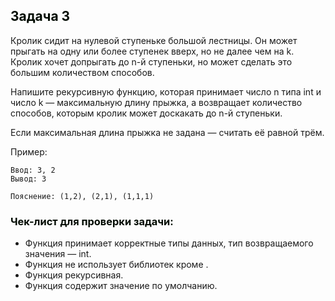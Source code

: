 ## <font color="#tomato">Задача 3</font>

Кролик сидит на нулевой ступеньке большой лестницы. 
Он может прыгать на одну или более ступенек вверх, но не далее чем на k. 
Кролик хочет допрыгать до n-й ступеньки, но может сделать это большим количеством способов.

Напишите рекурсивную функцию, которая принимает число n типа int и число k — максимальную длину прыжка, 
а возвращает количество способов, которым кролик может доскакать до n-й ступеньки. 

Если максимальная длина прыжка не задана — считать её равной трём.

Пример:

```text
Ввод: 3, 2
Вывод: 3

Пояснение: (1,2), (2,1), (1,1,1)
```

### <font color="#tomato">Чек-лист для проверки задачи:</font>

* Функция принимает корректные типы данных, тип возвращаемого значения —  int.
* Функция не использует библиотек кроме <iostream>.
* Функция рекурсивная.
* Функция содержит значение по умолчанию.